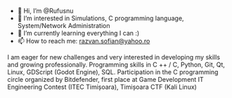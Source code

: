 - 👋 Hi, I’m @Rufusnu
- 👀 I’m interested in Simulations, C programming language, System/Network Administration
- 🌱 I’m currently learning everything I can :)
- 📫 How to reach me: razvan.sofian@yahoo.ro

I am eager for new challenges and very interested in developing my skills and growing professionally.
Programming skills in C ++ / C, Python, Git, Qt, Linux, GDScript (Godot Engine), SQL. 
Participation in the C programming circle organized by Bitdefender, first place at  Game Development IT Engineering Contest (ITEC Timișoara),
Timișoara CTF (Kali Linux)
